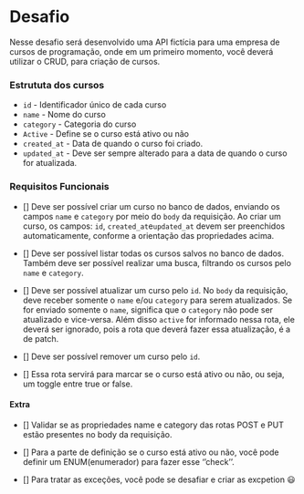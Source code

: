 # Desafio

Nesse desafio será desenvolvido uma API fictícia para uma empresa de cursos de programação, onde em um primeiro momento, você deverá utilizar o CRUD, para criação de cursos.

### Estrututa dos cursos

- `id` - Identificador único de cada curso
- `name` - Nome do curso
- `category` - Categoria do curso
- `Active` - Define se o curso está ativo ou não
- `created_at` - Data de quando o curso foi criado.
- `updated_at` - Deve ser sempre alterado para a data de quando o curso for atualizada.

### Requisitos Funcionais

- [] Deve ser possível criar um curso no banco de dados, enviando os campos `name` e `category` por meio do `body` da requisição.
  Ao criar um curso, os campos: `id`, `created_at`e`updated_at` devem ser preenchidos automaticamente, conforme a orientação das propriedades acima.

- [] Deve ser possível listar todas os cursos salvos no banco de dados.
  Também deve ser possível realizar uma busca, filtrando os cursos pelo `name` e `category`.

- [] Deve ser possível atualizar um curso pelo `id`.
  No `body` da requisição, deve receber somente o `name` e/ou `category` para serem atualizados.
  Se for enviado somente o `name`, significa que o `category` não pode ser atualizado e vice-versa. Além disso `active` for informado nessa rota, ele deverá ser ignorado, pois a rota que deverá fazer essa atualização, é a de patch.

- [] Deve ser possível remover um curso pelo `id`.

- [] Essa rota servirá para marcar se o curso está ativo ou não, ou seja, um toggle entre true or false.

#### Extra

- [] Validar se as propriedades name e category das rotas POST e PUT estão presentes no body da requisição.

- [] Para a parte de definição se o curso está ativo ou não, você pode definir um ENUM(enumerador) para fazer esse ‘’check’’.

- [] Para tratar as exceções, você pode se desafiar e criar as excpetion 😃
